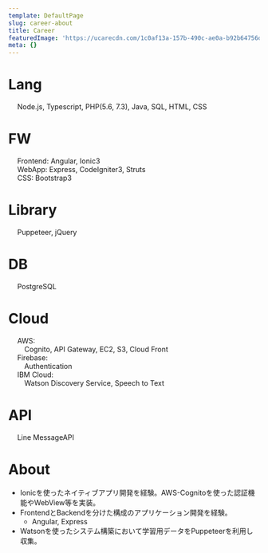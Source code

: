 ```yaml
---
template: DefaultPage
slug: career-about
title: Career
featuredImage: 'https://ucarecdn.com/1c0af13a-157b-490c-ae0a-b92b64756d7a/'
meta: {}
---
```

# Lang

&emsp; Node.js, Typescript, PHP(5.6, 7.3), Java, SQL, HTML, CSS

# FW

&emsp; Frontend: Angular, Ionic3  \
&emsp; WebApp: Express, CodeIgniter3, Struts  
&emsp; CSS: Bootstrap3

# Library

&emsp; Puppeteer, jQuery

# DB

&emsp; PostgreSQL

# Cloud

&emsp; AWS:\
&emsp;&emsp; Cognito, API Gateway, EC2, S3, Cloud Front\
&emsp; Firebase:\
&emsp;&emsp; Authentication\
&emsp; IBM Cloud:\
&emsp;&emsp; Watson Discovery Service, Speech to Text

# API

&emsp; Line MessageAPI

# About

* Ionicを使ったネイティブアプリ開発を経験。AWS-Cognitoを使った認証機能やWebView等を実装。
* FrontendとBackendを分けた構成のアプリケーション開発を経験。
  * Angular, Express
* Watsonを使ったシステム構築において学習用データをPuppeteerを利用し収集。
